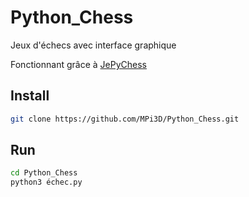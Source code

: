 # Python_Chess

Jeux d'échecs avec interface graphique

Fonctionnant grâce à [JePyChess](https://github.com/Tazeg/JePyChess)

## Install

``` sh
git clone https://github.com/MPi3D/Python_Chess.git
```

## Run

``` sh
cd Python_Chess
python3 échec.py
```
